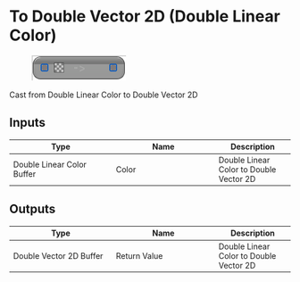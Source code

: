 # To Double Vector 2D (Double Linear Color)

<div align="left" data-full-width="false">

<figure><img src="To_Double_Vector_2D_(Double_Linear_Color).png" alt=""><figcaption></figcaption></figure>

</div>

Cast from Double Linear Color to Double Vector 2D

## Inputs

<table>
<thead><tr><th width="170">Type</th><th width="170">Name</th><th>Description</th></tr></thead>
<tbody>
<tr><td>Double Linear Color Buffer</td><td>Color</td><td>Double Linear Color to Double Vector 2D</td></tr>
</tbody>
</table>

## Outputs

<table>
<thead><tr><th width="170">Type</th><th width="170">Name</th><th>Description</th></tr></thead>
<tbody>
<tr><td>Double Vector 2D Buffer</td><td>Return Value</td><td>Double Linear Color to Double Vector 2D</td></tr>
</tbody>
</table>